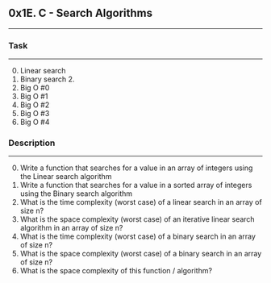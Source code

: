 ## 0x1E. C - Search Algorithms
---

### Task
---
0. Linear search
1. Binary search 2.
2. Big O #0
3. Big O #1
4. Big O #2 
5. Big O #3
6. Big O #4

### Description
---
0. Write a function that searches for a value in an array of integers using the Linear search algorithm
1. Write a function that searches for a value in a sorted array of integers using the Binary search algorithm
2. What is the time complexity (worst case) of a linear search in an array of size n?
3. What is the space complexity (worst case) of an iterative linear search algorithm in an array of size n?
4. What is the time complexity (worst case) of a binary search in an array of size n?
5. What is the space complexity (worst case) of a binary search in an array of size n?
6. What is the space complexity of this function / algorithm?